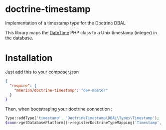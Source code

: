 doctrine-timestamp
==================

Implementation of a timestamp type for the Doctrine DBAL

This library maps the [DateTime](http://www.php.net/manual/fr/class.datetime.php)
PHP class to a Unix timestamp (integer) in the database.

Installation
============

Just add this to your composer.json

```json
{
  "require": {
    "mmerian/doctrine-timestamp": "dev-master"
  }
}
```

Then, when bootstraping your doctrine connection :

```php
Type::addType('timestamp', 'DoctrineTimestamp\DBAL\Types\Timestamp');
$conn->getDatabasePlatform()->registerDoctrineTypeMapping('Timestamp', 'timestamp');
```
